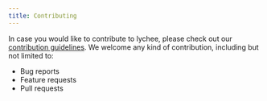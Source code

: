 ```yaml
---
title: Contributing
---
```


In case you would like to contribute to lychee,
please check out our [contribution guidelines](https://github.com/lycheeverse/lychee/blob/master/CONTRIBUTING.md).
We welcome any kind of contribution, including but not limited to:

- Bug reports
- Feature requests
- Pull requests
